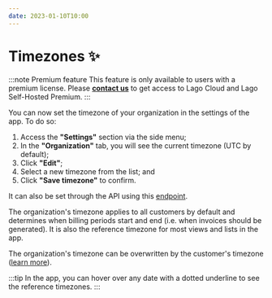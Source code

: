 ```yaml
---
date: 2023-01-10T10:00
---
```


# Timezones ✨
:::note Premium feature
This feature is only available to users with a premium license. Please **[contact us](mailto:hello@getlago.com)** to get access to Lago Cloud and Lago Self-Hosted Premium.
:::

You can now set the timezone of your organization in the settings of the app. To do so:
1. Access the **"Settings"** section via the side menu;
2. In the **"Organization"** tab, you will see the current timezone (UTC by default);
3. Click **"Edit"**;
4. Select a new timezone from the list; and
5. Click **"Save timezone"** to confirm.

It can also be set through the API using this [endpoint](../docs/api/organizations/update-organization).

The organization's timezone applies to all customers by default and determines when billing periods start and end (i.e. when invoices should be generated). It is also the reference timezone for most views and lists in the app.

The organization's timezone can be overwritten by the customer's timezone ([learn more](../docs/guide/06_customers/invoice_customer.md)).

:::tip
In the app, you can hover over any date with a dotted underline to see the reference timezones.
:::